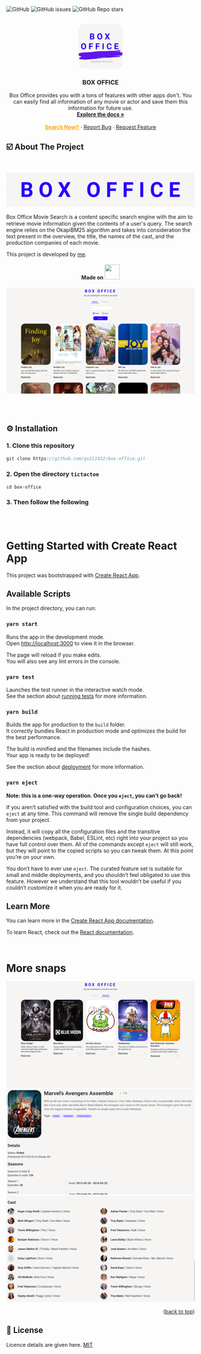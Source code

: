 ![GitHub](https://img.shields.io/github/license/GV211432/box-office) ![GitHub issues](https://img.shields.io/github/issues-raw/GV211432/box-office) ![GitHub Repo stars](https://img.shields.io/github/stars/GV211432/box-office?style=social)

<!-- PROJECT LOGO -->
<br />
<div align="center">
  <a href="https://gauravs-box-office.surge.sh">
    <img src="./README-SRC/logo.png" alt="Logo" width="120" height="120" >
  </a>
  
  <h3 align="center"><b>BOX OFFICE</b></h3>
  
  <p align="center">
    Box Office provides you with a tons of features with other apps don't. You can easily find all information of any movie or actor and save them this information for future use.
    <br />
    <a href="#"><strong>Explore the docs »</strong></a>
    <br />
    <br />
    <a href="https://gauravs-box-office.surge.sh" style="color:orange; font-weight:bold">Search Now!!</a>
    ·
    <a href="https://github.com/gv211432/box-office/issues">Report Bug</a>
    ·
    <a href="https://github.com/gv211432/box-office/issues">Request Feature</a>
  </p>
</div>

<!-- ABOUT THE PROJECT -->

## ☑️ About The Project

<br>

![title](./README-SRC/title.png)
<br>

Box Office Movie Search is a content speciﬁc search engine with the aim to retrieve movie information given the contents of a user's query. The search engine relies on the OkapiBM25 algorithm and takes into consideration the text present in the overview, the title, the names of the cast, and the production companies of each movie.

This project is developed by [me](https://github.com/gv211432).
<h4 align="center">Made on <img width="40" height="40" src="https://th.bing.com/th?id=OIP.maKe3jXsLd8flovNsX2_3QHaHa&w=250&h=250&c=8&rs=1&qlt=90&o=6&pid=3.1&rm=2" /> </h4>

![intro](./README-SRC/box-home.png)

<br>
<br>

## ⚙️ Installation

### 1. Clone this repository

```js
git clone https://github.com/gv211432/box-office.git
```

### 2. Open the directory `tictactoe`

```
cd box-office
```

### 3. Then follow the following

<br>
<br>

# Getting Started with Create React App

This project was bootstrapped with [Create React App](https://github.com/facebook/create-react-app).

## Available Scripts

In the project directory, you can run:

### `yarn start`

Runs the app in the development mode.\
Open [http://localhost:3000](http://localhost:3000) to view it in the browser.

The page will reload if you make edits.\
You will also see any lint errors in the console.

### `yarn test`

Launches the test runner in the interactive watch mode.\
See the section about [running tests](https://facebook.github.io/create-react-app/docs/running-tests) for more information.

### `yarn build`

Builds the app for production to the `build` folder.\
It correctly bundles React in production mode and optimizes the build for the best performance.

The build is minified and the filenames include the hashes.\
Your app is ready to be deployed!

See the section about [deployment](https://facebook.github.io/create-react-app/docs/deployment) for more information.

### `yarn eject`

**Note: this is a one-way operation. Once you `eject`, you can’t go back!**

If you aren’t satisfied with the build tool and configuration choices, you can `eject` at any time. This command will remove the single build dependency from your project.

Instead, it will copy all the configuration files and the transitive dependencies (webpack, Babel, ESLint, etc) right into your project so you have full control over them. All of the commands except `eject` will still work, but they will point to the copied scripts so you can tweak them. At this point you’re on your own.

You don’t have to ever use `eject`. The curated feature set is suitable for small and middle deployments, and you shouldn’t feel obligated to use this feature. However we understand that this tool wouldn’t be useful if you couldn’t customize it when you are ready for it.

## Learn More

You can learn more in the [Create React App documentation](https://facebook.github.io/create-react-app/docs/getting-started).

To learn React, check out the [React documentation](https://reactjs.org/).

<br>

# More snaps

![starred](./README-SRC/box-starred.png)
![more](./README-SRC/more1.png)
![more](./README-SRC/more.png)

<p align="right">(<a href="#top">back to top</a>)</p>

## 📖 License

Licence details are given here.
[MIT](https://github.com/gv211432/box-office/blob/main/LICENSE)
